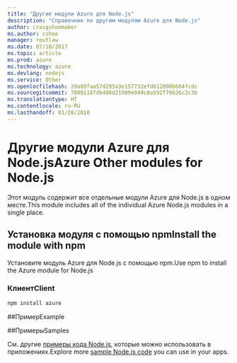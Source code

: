 ```yaml
---
title: "Другие модули Azure для Node.js"
description: "Справочник по другим модулям Azure для Node.js"
author: craigshoemaker
ms.author: cshoe
manager: routlaw
ms.date: 07/18/2017
ms.topic: article
ms.prod: azure
ms.technology: azure
ms.devlang: nodejs
ms.service: Other
ms.openlocfilehash: 29a89faa57d295a3e157732efd612008b604fcdc
ms.sourcegitcommit: 78001187db408d21909e949c8a592f76626c2c3b
ms.translationtype: HT
ms.contentlocale: ru-RU
ms.lasthandoff: 01/26/2018
---
```

# <a name="azure-other-modules-for-nodejs"></a><span data-ttu-id="fd3dc-103">Другие модули Azure для Node.js</span><span class="sxs-lookup"><span data-stu-id="fd3dc-103">Azure Other modules for Node.js</span></span>

<span data-ttu-id="fd3dc-104">Этот модуль содержит все отдельные модули Azure для Node.js в одном месте.</span><span class="sxs-lookup"><span data-stu-id="fd3dc-104">This module includes all of the individual Azure Node.js modules in a single place.</span></span>

## <a name="install-the-module-with-npm"></a><span data-ttu-id="fd3dc-105">Установка модуля с помощью npm</span><span class="sxs-lookup"><span data-stu-id="fd3dc-105">Install the module with npm</span></span>

<span data-ttu-id="fd3dc-106">Установите модуль Azure для Node.js с помощью npm.</span><span class="sxs-lookup"><span data-stu-id="fd3dc-106">Use npm to install the Azure module for Node.js</span></span>

### <a name="client"></a><span data-ttu-id="fd3dc-107">Клиент</span><span class="sxs-lookup"><span data-stu-id="fd3dc-107">Client</span></span>

```bash
npm install azure
```

##<a name="example"></a><span data-ttu-id="fd3dc-108">Пример</span><span class="sxs-lookup"><span data-stu-id="fd3dc-108">Example</span></span>

##<a name="samples"></a><span data-ttu-id="fd3dc-109">Примеры</span><span class="sxs-lookup"><span data-stu-id="fd3dc-109">Samples</span></span>

<span data-ttu-id="fd3dc-110">См. другие [примеры кода Node.js](https://azure.microsoft.com/resources/samples/?platform=nodejs), которые можно использовать в приложениях.</span><span class="sxs-lookup"><span data-stu-id="fd3dc-110">Explore more [sample Node.js code](https://azure.microsoft.com/resources/samples/?platform=nodejs) you can use in your apps.</span></span>